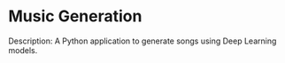 # Music Generation

Description: A Python application to generate songs using Deep Learning models.
